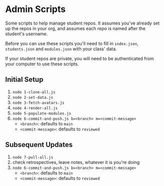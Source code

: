 # Admin Scripts

Some scripts to help manage student repos. It assumes you've already set up the repos in your org, and assumes each repo is named after the student's username.

Before you can use these scripts you'll need to fill in `index.json`, `students.json` and `modules.json` with your class' data.

If your student repos are private, you will need to be authenticated from your computer to use these scripts.

## Initial Setup

1. `node 1-clone-all.js`
2. `node 2-set-data.js`
3. `node 3-fetch-avatars.js`
4. `node 4-render-all.js`
5. `node 5-populate-modules.js`
6. `node 6-commit-and-push.js b=<branch> m=<commit-message>`
   - `<branch>`: defaults to `main`
   - `<commit-message>`: defaults to `reviewed`

## Subsequent Updates

1. `node 7-pull-all.js`
2. check retrospectives, leave notes, whatever it is you're doing
3. `node 6-commit-and-push.js b=<branch> m=<commit-message>`
   - `<branch>`: defaults to `main`
   - `<commit-message>`: defaults to `reviewed`
